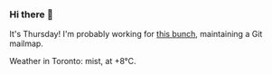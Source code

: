### Hi there :wave:

It's Thursday! I'm probably working for [this bunch](https://github.com/kohofinancial), maintaining a Git mailmap.

Weather in Toronto: mist, at +8°C.
